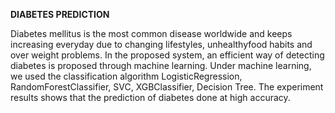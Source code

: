 **DIABETES PREDICTION**


Diabetes mellitus is the most common disease worldwide and keeps increasing everyday due to changing lifestyles, unhealthyfood habits and over weight problems.
In the proposed system, an efficient way of detecting diabetes is proposed through machine learning. 
Under machine learning, we used the classification algorithm LogisticRegression, RandomForestClassifier, SVC, XGBClassifier, Decision Tree.
The experiment results shows that the prediction of diabetes done at high accuracy.
